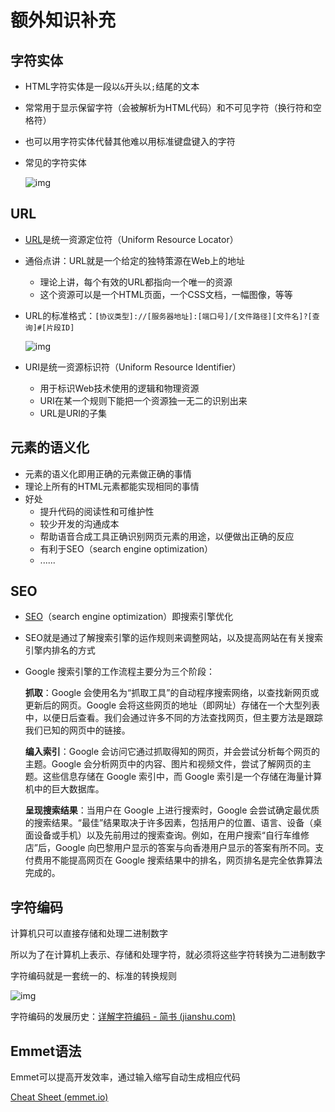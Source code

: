 # 额外知识补充

## 字符实体

- HTML字符实体是一段以`&`开头以`;`结尾的文本

- 常常用于显示保留字符（会被解析为HTML代码）和不可见字符（换行符和空格符）

- 也可以用字符实体代替其他难以用标准键盘键入的字符

- 常见的字符实体

  ![img](E:/frontend-learning/images/character.png)

## URL

- [URL](https://developer.mozilla.org/zh-CN/docs/Learn/Common_questions/Web_mechanics/What_is_a_URL)是统一资源定位符（Uniform Resource Locator）

- 通俗点讲：URL就是一个给定的独特策源在Web上的地址

  - 理论上讲，每个有效的URL都指向一个唯一的资源
  - 这个资源可以是一个HTML页面，一个CSS文档，一幅图像，等等

- URL的标准格式：`[协议类型]://[服务器地址]:[端口号]/[文件路径][文件名]?[查询]#[片段ID]`

  ![img](E:/frontend-learning/images/url.png)

- URI是统一资源标识符（Uniform Resource Identifier）

  - 用于标识Web技术使用的逻辑和物理资源
  - URI在某一个规则下能把一个资源独一无二的识别出来
  - URL是URI的子集

## 元素的语义化

- 元素的语义化即用正确的元素做正确的事情
- 理论上所有的HTML元素都能实现相同的事情
- 好处
  - 提升代码的阅读性和可维护性
  - 较少开发的沟通成本
  - 帮助语音合成工具正确识别网页元素的用途，以便做出正确的反应
  - 有利于SEO（search engine optimization）
  - ......

## SEO

- [SEO](https://developer.mozilla.org/zh-CN/docs/Glossary/SEO)（search engine optimization）即搜索引擎优化

- SEO就是通过了解搜索引擎的运作规则来调整网站，以及提高网站在有关搜索引擎内排名的方式

- Google 搜索引擎的工作流程主要分为三个阶段：

  **抓取**：Google 会使用名为“抓取工具”的自动程序搜索网络，以查找新网页或更新后的网页。Google 会将这些网页的地址（即网址）存储在一个大型列表中，以便日后查看。我们会通过许多不同的方法查找网页，但主要方法是跟踪我们已知的网页中的链接。

  **编入索引**：Google 会访问它通过抓取得知的网页，并会尝试分析每个网页的主题。Google 会分析网页中的内容、图片和视频文件，尝试了解网页的主题。这些信息存储在 Google 索引中，而 Google 索引是一个存储在海量计算机中的巨大数据库。

  **呈现搜索结果**：当用户在 Google 上进行搜索时，Google 会尝试确定最优质的搜索结果。“最佳”结果取决于许多因素，包括用户的位置、语言、设备（桌面设备或手机）以及先前用过的搜索查询。例如，在用户搜索“自行车维修店”后，Google 向巴黎用户显示的答案与向香港用户显示的答案有所不同。支付费用不能提高网页在 Google 搜索结果中的排名，网页排名是完全依靠算法完成的。

## 字符编码

计算机只可以直接存储和处理二进制数字

所以为了在计算机上表示、存储和处理字符，就必须将这些字符转换为二进制数字

字符编码就是一套统一的、标准的转换规则

![img](https://secure2.wostatic.cn/static/rjNbKW7zW8CyLS5JzUEbsz/image.png?auth_key=1683459520-b57ErEikHSwnZUK16LTGSo-0-dec32b04b2945240d74faed9788b9add)

字符编码的发展历史：[详解字符编码 - 简书 (jianshu.com)](https://www.jianshu.com/p/899e749be47c)

## Emmet语法

Emmet可以提高开发效率，通过输入缩写自动生成相应代码

[Cheat Sheet (emmet.io)](https://docs.emmet.io/cheat-sheet/)
